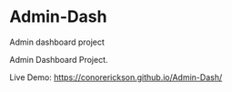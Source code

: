 # Admin-Dash
Admin dashboard project

Admin Dashboard Project.

Live Demo: https://conorerickson.github.io/Admin-Dash/
